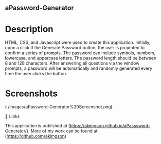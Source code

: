 ## aPassword-Generator

# Description

HTML, CSS, and Javascript were used to create this application.
Initially, upon a click if the Generate Password button, the user is propmted to confirm a series of prompts.
The password can include symbols, numbers, lowercase, and uppercase letters.
The password length should be between 8 and 128 characters.
After answering all questions via the window prompts, a password will be automatically and randomly generated every time the user clicks the button.

# Screenshots

(./images/aPassword-Generator%20Screenshot.png)

🔗 Links

This application is published at (https://akimpson.github.io/aPasssword-Generator/). More of my work can be found at (https://github.com/akimpson)
